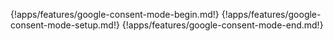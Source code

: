 {!apps/features/google-consent-mode-begin.md!}
{!apps/features/google-consent-mode-setup.md!}
{!apps/features/google-consent-mode-end.md!}
